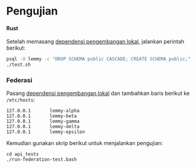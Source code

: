 # Pengujian

#### Rust

Setelah memasang [dependensi pengembangan lokal](local_development.md), jalankan perintah berikut:

```bash
psql -U lemmy -c "DROP SCHEMA public CASCADE; CREATE SCHEMA public;"
./test.sh
```

### Federasi

Pasang [dependensi pengembangan lokal](local_development.md) dan tambahkan baris berikut ke `/etc/hosts`:

```
127.0.0.1       lemmy-alpha
127.0.0.1       lemmy-beta
127.0.0.1       lemmy-gamma
127.0.0.1       lemmy-delta
127.0.0.1       lemmy-epsilon
```

Kemudian gunakan skrip berikut untuk menjalankan pengujian:

```
cd api_tests
./run-federation-test.bash
```
